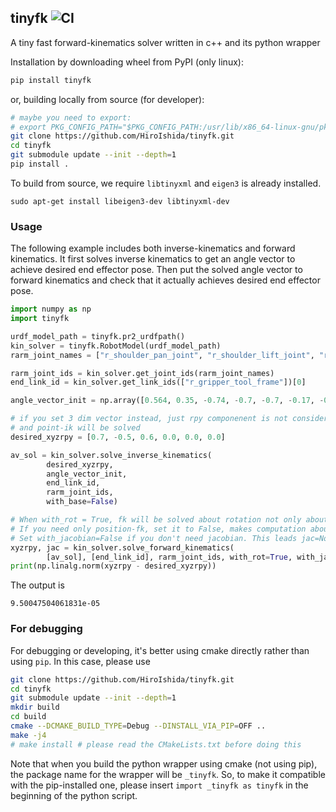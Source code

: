 ## tinyfk ![CI](https://github.com/HiroIshida/tinyfk/workflows/CI/badge.svg)
A tiny fast forward-kinematics solver written in c++ and its python wrapper

Installation by downloading wheel from PyPI (only linux):
```bash
pip install tinyfk
```

or, building locally from source (for developer):
```bash
# maybe you need to export:
# export PKG_CONFIG_PATH="$PKG_CONFIG_PATH:/usr/lib/x86_64-linux-gnu/pkgconfig"
git clone https://github.com/HiroIshida/tinyfk.git
cd tinyfk
git submodule update --init --depth=1
pip install . 
```
To build from source, we require `libtinyxml` and `eigen3` is already installed.
```
sudo apt-get install libeigen3-dev libtinyxml-dev
```

### Usage
The following example includes both inverse-kinematics and forward kinematics. It first solves inverse kinematics to get an angle vector to achieve desired end effector pose. Then put the solved angle vector to forward kinematics and check that it actually achieves desired end effector pose. 
```python
import numpy as np
import tinyfk

urdf_model_path = tinyfk.pr2_urdfpath()
kin_solver = tinyfk.RobotModel(urdf_model_path)
rarm_joint_names = ["r_shoulder_pan_joint", "r_shoulder_lift_joint", "r_upper_arm_roll_joint", "r_elbow_flex_joint", "r_forearm_roll_joint", "r_wrist_flex_joint", "r_wrist_roll_joint"]

rarm_joint_ids = kin_solver.get_joint_ids(rarm_joint_names)
end_link_id = kin_solver.get_link_ids(["r_gripper_tool_frame"])[0]

angle_vector_init = np.array([0.564, 0.35, -0.74, -0.7, -0.7, -0.17, -0.63])

# if you set 3 dim vector instead, just rpy componenent is not considered 
# and point-ik will be solved
desired_xyzrpy = [0.7, -0.5, 0.6, 0.0, 0.0, 0.0]

av_sol = kin_solver.solve_inverse_kinematics(
        desired_xyzrpy, 
        angle_vector_init,
        end_link_id,
        rarm_joint_ids,
        with_base=False)

# When with_rot = True, fk will be solved about rotation not only about the position.
# If you need only position-fk, set it to False, makes computation about 2x faster
# Set with_jacobian=False if you don't need jacobian. This leads jac=None, and it's 2x faster.
xyzrpy, jac = kin_solver.solve_forward_kinematics(
        [av_sol], [end_link_id], rarm_joint_ids, with_rot=True, with_jacobian=False)
print(np.linalg.norm(xyzrpy - desired_xyzrpy))
```
The output is
```
9.50047504061831e-05
```

### For debugging
For debugging or developing, it's better using cmake directly rather than using `pip`. In this case, please use
```bash
git clone https://github.com/HiroIshida/tinyfk.git
cd tinyfk
git submodule update --init --depth=1
mkdir build
cd build
cmake --DCMAKE_BUILD_TYPE=Debug --DINSTALL_VIA_PIP=OFF ..
make -j4
# make install # please read the CMakeLists.txt before doing this
```
Note that when you build the python wrapper using cmake (not using pip), the package name for the wrapper will be `_tinyfk`. So, to make it compatible with the pip-installed one, please insert `import _tinyfk as tinyfk` in the beginning of the python script.
